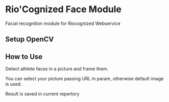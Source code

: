 Rio'Cognized Face Module
======================

Facial recognition module for Riocognized Webservice

## Setup OpenCV

## How to Use

Detect athlete faces in a picture and frame them.

You can select your picture passing URL in param, otherwise default image is used.

Result is saved in current repertory




